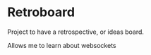 # Retroboard

Project to have a retrospective, or ideas board.

Allows me to learn about websockets
